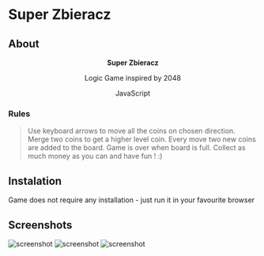 # Super Zbieracz

## About

<p align="center"><b>Super Zbieracz</b></p>
<p align="center">Logic Game inspired by 2048</p>
<p align="center">JavaScript</p>



### Rules
> Use keyboard arrows to move all the coins on chosen direction.
> Merge two coins to get a higher level coin.
> Every move two new coins are added to the board.
> Game is over when board is full.
> Collect as much money as you can and have fun ! :)

## Instalation 

Game does not require any installation - just run it in your favourite browser

## Screenshots

<img alt="screenshot" src="http://i65.tinypic.com/hvnp7k.png">
<img alt="screenshot" src="http://i67.tinypic.com/9pn8gn.png">
<img alt="screenshot" src="http://i65.tinypic.com/2por30g.png">



